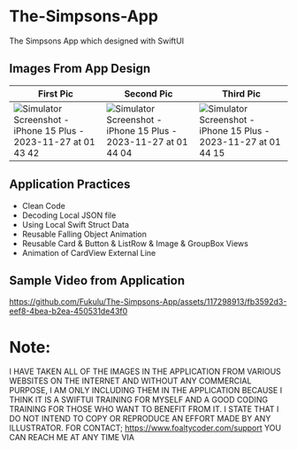 # The-Simpsons-App
The Simpsons App which designed with SwiftUI

## Images From App Design



| First Pic                           | Second Pic                          | Third Pic                           |
| ----------------------------------- | ----------------------------------- | ----------------------------------- |
| ![Simulator Screenshot - iPhone 15 Plus - 2023-11-27 at 01 43 42](https://github.com/Fukulu/The-Simpsons-App/assets/117298913/3245b792-4c6a-4127-ae9f-3761047658aa) | ![Simulator Screenshot - iPhone 15 Plus - 2023-11-27 at 01 44 04](https://github.com/Fukulu/The-Simpsons-App/assets/117298913/d2c34bfb-9fd2-472b-87e7-788c37daf3a4) | ![Simulator Screenshot - iPhone 15 Plus - 2023-11-27 at 01 44 15](https://github.com/Fukulu/The-Simpsons-App/assets/117298913/220dc47d-e6d8-40a6-9494-780d73360bf2) |

## Application Practices
* Clean Code
* Decoding Local JSON file
* Using Local Swift Struct Data 
* Reusable Falling Object Animation
* Reusable Card & Button & ListRow & Image & GroupBox Views
* Animation of CardView External Line 

## Sample Video from Application
https://github.com/Fukulu/The-Simpsons-App/assets/117298913/fb3592d3-eef8-4bea-b2ea-450531de43f0

# Note:
I HAVE TAKEN ALL OF THE IMAGES IN THE APPLICATION FROM VARIOUS WEBSITES ON THE INTERNET AND WITHOUT ANY COMMERCIAL PURPOSE, I AM ONLY INCLUDING THEM IN THE APPLICATION BECAUSE I THINK IT IS A SWIFTUI TRAINING FOR MYSELF AND A GOOD CODING TRAINING FOR THOSE WHO WANT TO BENEFIT FROM IT. I STATE THAT I DO NOT INTEND TO COPY OR REPRODUCE AN EFFORT MADE BY ANY ILLUSTRATOR. FOR CONTACT;
https://www.foaltycoder.com/support
YOU CAN REACH ME AT ANY TIME VIA
